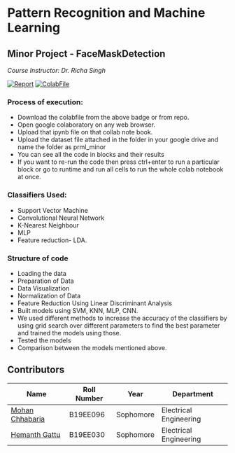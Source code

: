 # Pattern Recognition and Machine Learning 
##  Minor Project -  FaceMaskDetection

_Course Instructor: Dr. Richa Singh_


[![Report](https://img.shields.io/badge/Report-Pdf-blue)](https://github.com/Hemanth-Gattu/FaceMaskDetection/blob/main/face%20mask%20detection%20report.pdf)
[![ColabFile](https://img.shields.io/badge/ColabFile-.ipynb-orange)](https://github.com/Hemanth-Gattu/FaceMaskDetection/blob/main/PRML_Minor_Project.ipynb)

### Process of execution:

* Download the colabfile from the above badge or from repo.
* Open google colaboratory on any web browser.
* Upload that ipynb file on that collab note book.
* Upload the dataset file attached in the folder in your google drive and name the folder as prml_minor
* You can see all the code in blocks and their results
* If you want to re-run the code then press ctrl+enter to run a particular block or go to runtime and run all cells to run the whole colab notebook at once.

### Classifiers Used: 
* Support Vector Machine
* Convolutional Neural Network
* K-Nearest Neighbour
* MLP
* Feature reduction- LDA.

### Structure of code
* Loading the data
* Preparation of Data
* Data Visualization
* Normalization of Data
* Feature Reduction Using Linear Discriminant Analysis
* Built models using SVM, KNN, MLP, CNN.
* We used different methods to increase the accuracy of the classifiers by using grid search over different parameters to find the best parameter and trained the models using those.
* Tested the models
* Comparison between the models mentioned above.



## Contributors

| Name                                            | Roll Number | Year      | Department             |
| ----------------------------------------------- | ----------- | --------- | ---------------------- |
| [Mohan Chhabaria](https://github.com/MohanChhabaria) | B19EE096   | Sophomore | Electrical Engineering |
| [Hemanth Gattu](https://github.com/Hemanth-Gattu)    | B19EE030    | Sophomore | Electrical Engineering |


